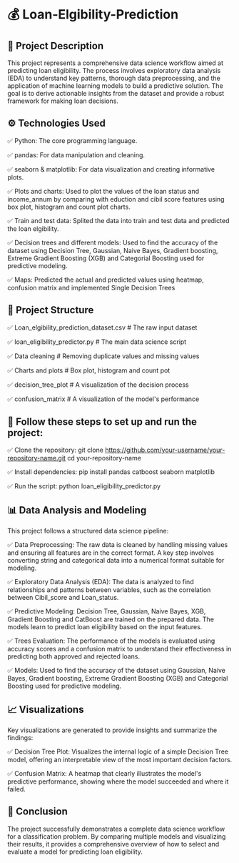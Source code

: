 # 💰 Loan-Elgibility-Prediction

## 📝 Project Description

This project represents a comprehensive data science workflow aimed at predicting loan eligibility. The process involves exploratory data analysis (EDA) to understand key patterns, thorough data preprocessing, and the application of machine learning models to build a predictive solution. The goal is to derive actionable insights from the dataset and provide a robust framework for making loan decisions.


## ⚙️ Technologies Used

✅ Python: The core programming language.

✅ pandas: For data manipulation and cleaning.

✅ seaborn & matplotlib: For data visualization and creating informative plots.

✅ Plots and charts: Used to plot the values of the loan status and income_annum by comparing with eduction and cibil score features using box plot, histogram and count plot charts.

✅ Train and test data: Splited the data into train and test data and predicted the loan elgibility.

✅ Decision trees and different models: Used to find the accuracy of the dataset using Decision Tree, Gaussian, Naive Bayes, Gradient boosting, Extreme Gradient Boosting (XGB) and Categorial Boosting used for predictive modeling.

✅ Maps: Predicted the actual and predicted values using heatmap, confusion matrix and implemented Single Decision Trees


## 📂 Project Structure

✅ Loan_elgibility_prediction_dataset.csv  # The raw input dataset

✅ loan_eligibility_predictor.py           # The main data science script

✅ Data cleaning                           # Removing duplicate values and missing values

✅ Charts and plots                        # Box plot, histogram and count pot

✅ decision_tree_plot                      # A visualization of the decision process

✅ confusion_matrix                        # A visualization of the model's performance



## 🚀 Follow these steps to set up and run the project:

✅ Clone the repository:
git clone https://github.com/your-username/your-repository-name.git
cd your-repository-name

✅ Install dependencies:
pip install pandas catboost seaborn matplotlib

✅ Run the script:
python loan_eligibility_predictor.py


## 📊 Data Analysis and Modeling

This project follows a structured data science pipeline:

✅ Data Preprocessing: The raw data is cleaned by handling missing values and ensuring all features are in the correct format. A key step involves converting string and categorical data into a numerical format suitable for modeling.

✅ Exploratory Data Analysis (EDA): The data is analyzed to find relationships and patterns between variables, such as the correlation between Cibil_score and Loan_status.

✅ Predictive Modeling: Decision Tree, Gaussian, Naive Bayes, XGB, Gradient Boosting and CatBoost are trained on the prepared data. The models learn to predict loan eligibility based on the input features.

✅ Trees Evaluation: The performance of the models is evaluated using accuracy scores and a confusion matrix to understand their effectiveness in predicting both approved and rejected loans.

✅ Models: Used to find the accuracy of the dataset using Gaussian, Naive Bayes, Gradient boosting, Extreme Gradient Boosting (XGB) and Categorial Boosting used for predictive modeling.


## 📈 Visualizations

Key visualizations are generated to provide insights and summarize the findings:

✅ Decision Tree Plot: Visualizes the internal logic of a simple Decision Tree model, offering an interpretable view of the most important decision factors.

✅ Confusion Matrix: A heatmap that clearly illustrates the model's predictive performance, showing where the model succeeded and where it failed.


## 🏁 Conclusion

The project successfully demonstrates a complete data science workflow for a classification problem. By comparing multiple models and visualizing their results, it provides a comprehensive overview of how to select and evaluate a model for predicting loan eligibility.
